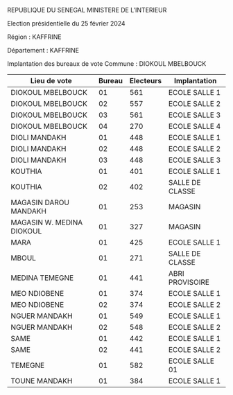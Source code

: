 REPUBLIQUE DU SENEGAL MINISTERE DE L'INTERIEUR

Election présidentielle du 25 février 2024

Région : KAFFRINE

Département : KAFFRINE

Implantation des bureaux de vote Commune : DIOKOUL MBELBOUCK

| Lieu de vote | Bureau | Electeurs | Implantation |
| - | - | - | - |
| DIOKOUL MBELBOUCK | 01 | 561 | ECOLE SALLE 1 |
| DIOKOUL MBELBOUCK | 02 | 557 | ECOLE SALLE 2 |
| DIOKOUL MBELBOUCK | 03 | 561 | ECOLE SALLE 3 |
| DIOKOUL MBELBOUCK | 04 | 270 | ECOLE SALLE 4 |
| DIOLI MANDAKH | 01 | 448 | ECOLE SALLE 1 |
| DIOLI MANDAKH | 02 | 448 | ECOLE SALLE 2 |
| DIOLI MANDAKH | 03 | 448 | ECOLE SALLE 3 |
| KOUTHIA | 01 | 401 | ECOLE SALLE 1 |
| KOUTHIA | 02 | 402 | SALLE DE CLASSE |
| MAGASIN DAROU MANDAKH | 01 | 253 | MAGASIN |
| MAGASIN W. MEDINA DIOKOUL | 01 | 327 | MAGASIN |
| MARA | 01 | 425 | ECOLE SALLE 1 |
| MBOUL | 01 | 271 | SALLE DE CLASSE |
| MEDINA TEMEGNE | 01 | 441 | ABRI PROVISOIRE |
| MEO NDIOBENE | 01 | 374 | ECOLE SALLE 1 |
| MEO NDIOBENE | 02 | 374 | ECOLE SALLE 2 |
| NGUER MANDAKH | 01 | 549 | ECOLE SALLE 1 |
| NGUER MANDAKH | 02 | 548 | ECOLE SALLE 2 |
| SAME | 01 | 442 | ECOLE SALLE 1 |
| SAME | 02 | 441 | ECOLE SALLE 2 |
| TEMEGNE | 01 | 582 | ECOLE SALLE 01 |
| TOUNE MANDAKH | 01 | 384 | ECOLE SALLE 1 |

<!-- PageNumber="3/11" -->
